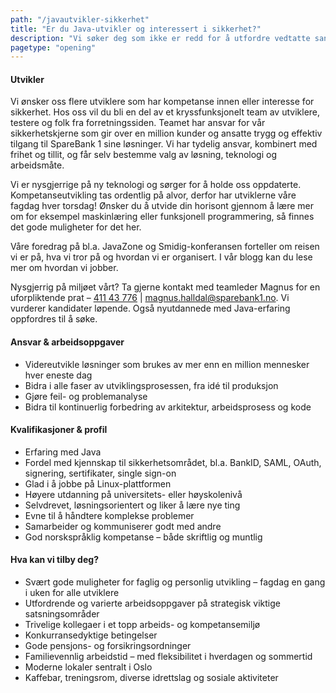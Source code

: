```yaml
---
path: "/javautvikler-sikkerhet"
title: "Er du Java-utvikler og interessert i sikkerhet?"
description: "Vi søker deg som ikke er redd for å utfordre vedtatte sannheter og som kan være med på å bringe teamet som utvikler SpareBank 1 sine sikkerhetsløsninger videre. Du vil jobbe med noe som påvirker hverdagen til veldig mange mennesker, og fokuserer derfor mye på å finne kundenes behov, utvikle MVPer og sørger for at våre løsninger er langt framme teknologisk."
pagetype: "opening"
---
```


#### Utvikler

Vi ønsker oss flere utviklere som har kompetanse innen eller interesse for sikkerhet. Hos oss vil du bli en del av et kryssfunksjonelt team av utviklere, testere og folk fra forretningssiden. Teamet har ansvar for vår sikkerhetskjerne som gir over en million kunder og ansatte trygg og effektiv tilgang til SpareBank 1 sine løsninger. Vi har tydelig ansvar, kombinert med frihet og tillit, og får selv bestemme valg av løsning, teknologi og arbeidsmåte.

Vi er nysgjerrige på ny teknologi og sørger for å holde oss oppdaterte. Kompetanseutvikling tas ordentlig på alvor, derfor har utviklerne våre fagdag hver torsdag! Ønsker du å utvide din horisont gjennom å lære mer om for eksempel maskinlæring eller funksjonell programmering, så finnes det gode muligheter for det her.

Våre foredrag på bl.a. JavaZone og Smidig-konferansen forteller om reisen vi er på, hva vi tror på og hvordan vi er organisert. I vår blogg kan du lese mer om hvordan vi jobber.

Nysgjerrig på miljøet vårt? Ta gjerne kontakt med teamleder Magnus for en uforpliktende prat – [411 43 776](tel:+4741143776) | [magnus.halldal@sparebank1.no](mailto:magnus.halldal@sparebank1.no). Vi vurderer kandidater løpende. Også nyutdannede med Java-erfaring oppfordres til å søke.

#### Ansvar & arbeidsoppgaver

* Videreutvikle løsninger som brukes av mer enn en million mennesker hver eneste dag
* Bidra i alle faser av utviklingsprosessen, fra idé til produksjon
* Gjøre feil- og problemanalyse
* Bidra til kontinuerlig forbedring av arkitektur, arbeidsprosess og kode

#### Kvalifikasjoner & profil

* Erfaring med Java
* Fordel med kjennskap til sikkerhetsområdet, bl.a. BankID, SAML, OAuth, signering, sertifikater, single sign-on
* Glad i å jobbe på Linux-plattformen
* Høyere utdanning på universitets- eller høyskolenivå
* Selvdrevet, løsningsorientert og liker å lære nye ting
* Evne til å håndtere komplekse problemer
* Samarbeider og kommuniserer godt med andre
* God norskspråklig kompetanse – både skriftlig og muntlig

#### Hva kan vi tilby deg?

* Svært gode muligheter for faglig og personlig utvikling – fagdag en gang i uken for alle utviklere
* Utfordrende og varierte arbeidsoppgaver på strategisk viktige satsningsområder
* Trivelige kollegaer i et topp arbeids- og kompetansemiljø
* Konkurransedyktige betingelser
* Gode pensjons- og forsikringsordninger
* Familievennlig arbeidstid – med fleksibilitet i hverdagen og sommertid
* Moderne lokaler sentralt i Oslo
* Kaffebar, treningsrom, diverse idrettslag og sosiale aktiviteter

